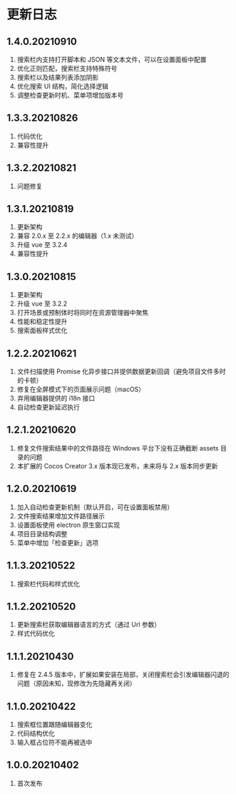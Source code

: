 # 更新日志

## 1.4.0.20210910

1. 搜索栏内支持打开脚本和 JSON 等文本文件，可以在设置面板中配置
2. 优化正则匹配，搜索栏支持特殊符号
3. 搜索栏以及结果列表添加阴影
4. 优化搜索 UI 结构，简化选择逻辑
5. 调整检查更新时机、菜单项增加版本号



## 1.3.3.20210826

1. 代码优化
2. 兼容性提升



## 1.3.2.20210821

1. 问题修复



## 1.3.1.20210819

1. 更新架构
2. 兼容 2.0.x 至 2.2.x 的编辑器（1.x 未测试）
3. 升级 vue 至 3.2.4
4. 兼容性提升



## 1.3.0.20210815

1. 更新架构
2. 升级 vue 至 3.2.2
3. 打开场景或预制体时将同时在资源管理器中聚焦
4. 性能和稳定性提升
5. 搜索面板样式优化



## 1.2.2.20210621

1. 文件扫描使用 Promise 化异步接口并提供数据更新回调（避免项目文件多时的卡顿）
2. 修复在全屏模式下的页面展示问题（macOS）
3. 弃用编辑器提供的 i18n 接口
4. 自动检查更新延迟执行



## 1.2.1.20210620

1. 修复文件搜索结果中的文件路径在 Windows 平台下没有正确截断 assets 目录的问题
2. 本扩展的 Cocos Creator 3.x 版本现已发布，未来将与 2.x 版本同步更新



## 1.2.0.20210619

1. 加入自动检查更新机制（默认开启，可在设置面板禁用）
2. 文件搜索结果增加文件路径展示
3. 设置面板使用 electron 原生窗口实现
4. 项目目录结构调整
5. 菜单中增加「检查更新」选项



## 1.1.3.20210522

1. 搜索栏代码和样式优化



## 1.1.2.20210520

1. 更新搜索栏获取编辑器语言的方式（通过 Url 参数）
2. 样式代码优化



## 1.1.1.20210430

1. 修复在 2.4.5 版本中，扩展如果安装在局部，关闭搜索栏会引发编辑器闪退的问题（原因未知，现修改为先隐藏再关闭）



## 1.1.0.20210422

1. 搜索框位置跟随编辑器变化
2. 代码结构优化
3. 输入框占位符不能再被选中



## 1.0.0.20210402

1. 首次发布

